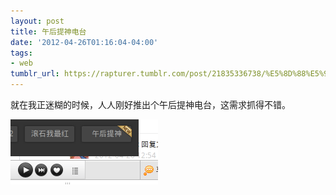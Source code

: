 ```yaml
---
layout: post
title: 午后提神电台
date: '2012-04-26T01:16:04-04:00'
tags:
- web
tumblr_url: https://rapturer.tumblr.com/post/21835336738/%E5%8D%88%E5%90%8E%E6%8F%90%E7%A5%9E%E7%94%B5%E5%8F%B0
---
```

就在我正迷糊的时候，人人刚好推出个午后提神电台，这需求抓得不错。

![](/assets/img/tumblr_m32mmlxlm21r0cnr9.png)

